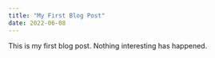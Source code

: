 ```yaml
---
title: "My First Blog Post"
date: 2022-06-08
---
```

This is my first blog post. Nothing interesting has happened.
